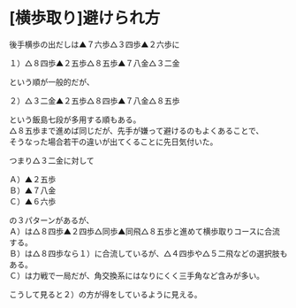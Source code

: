 # [横歩取り]避けられ方

後手横歩の出だしは▲７六歩△３四歩▲２六歩に

１）△８四歩▲２五歩△８五歩▲７八金△３二金

という順が一般的だが、

２）△３二金▲２五歩△８四歩▲７八金△８五歩

という飯島七段が多用する順もある。  
△８五歩まで進めば同じだが、先手が嫌って避けるのもよくあることで、  
そうなった場合若干の違いが出てくることに先日気付いた。

つまり△３二金に対して

Ａ）▲２五歩  
Ｂ）▲７八金  
Ｃ）▲６六歩

の３パターンがあるが、  
Ａ）は△８四歩▲２四歩△同歩▲同飛△８五歩と進めて横歩取りコースに合流する。  
Ｂ）は△８四歩なら１）に合流しているが、△４四歩や△５二飛などの選択肢もある。  
Ｃ）は力戦で一局だが、角交換系にはなりにくく三手角など含みが多い。  

こうして見ると２）の方が得をしているように見える。